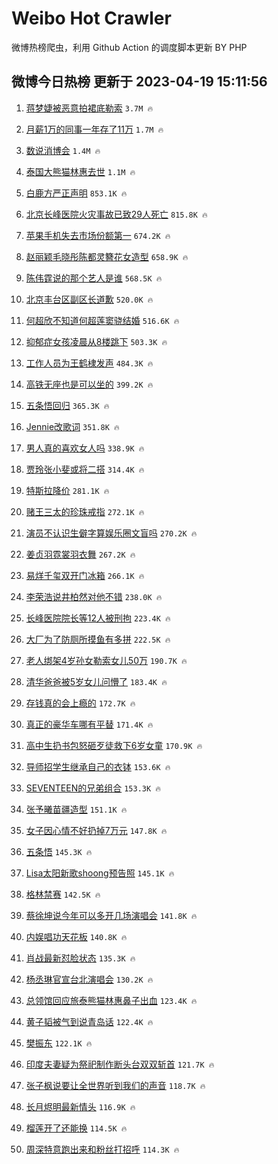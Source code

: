 # Weibo Hot Crawler 



微博热榜爬虫，利用 Github Action 的调度脚本更新 BY PHP 


## 微博今日热榜 更新于 2023-04-19 15:11:56 
1. [蒋梦婕被恶意拍裙底勒索](https://s.weibo.com/weibo?q=%23%E8%92%8B%E6%A2%A6%E5%A9%95%E8%A2%AB%E6%81%B6%E6%84%8F%E6%8B%8D%E8%A3%99%E5%BA%95%E5%8B%92%E7%B4%A2%23&t=31&band_rank=1&Refer=top) `3.7M 🔥` 

1. [月薪1万的同事一年存了11万](https://s.weibo.com/weibo?q=%23%E6%9C%88%E8%96%AA1%E4%B8%87%E7%9A%84%E5%90%8C%E4%BA%8B%E4%B8%80%E5%B9%B4%E5%AD%98%E4%BA%8611%E4%B8%87%23&t=31&band_rank=2&Refer=top) `1.7M 🔥` 

1. [数说消博会](https://s.weibo.com/weibo?q=%23%E6%95%B0%E8%AF%B4%E6%B6%88%E5%8D%9A%E4%BC%9A%23&t=31&band_rank=3&Refer=top) `1.4M 🔥` 

1. [泰国大熊猫林惠去世](https://s.weibo.com/weibo?q=%23%E6%B3%B0%E5%9B%BD%E5%A4%A7%E7%86%8A%E7%8C%AB%E6%9E%97%E6%83%A0%E5%8E%BB%E4%B8%96%23&t=31&band_rank=4&Refer=top) `1.1M 🔥` 

1. [白鹿方严正声明](https://s.weibo.com/weibo?q=%23%E7%99%BD%E9%B9%BF%E6%96%B9%E4%B8%A5%E6%AD%A3%E5%A3%B0%E6%98%8E%23&t=31&band_rank=5&Refer=top) `853.1K 🔥` 

1. [北京长峰医院火灾事故已致29人死亡](https://s.weibo.com/weibo?q=%23%E5%8C%97%E4%BA%AC%E9%95%BF%E5%B3%B0%E5%8C%BB%E9%99%A2%E7%81%AB%E7%81%BE%E4%BA%8B%E6%95%85%E5%B7%B2%E8%87%B429%E4%BA%BA%E6%AD%BB%E4%BA%A1%23&t=31&band_rank=6&Refer=top) `815.8K 🔥` 

1. [苹果手机失去市场份额第一](https://s.weibo.com/weibo?q=%23%E8%8B%B9%E6%9E%9C%E6%89%8B%E6%9C%BA%E5%A4%B1%E5%8E%BB%E5%B8%82%E5%9C%BA%E4%BB%BD%E9%A2%9D%E7%AC%AC%E4%B8%80%23&t=31&band_rank=7&Refer=top) `674.2K 🔥` 

1. [赵丽颖毛晓彤陈都灵簪花女造型](https://s.weibo.com/weibo?q=%23%E8%B5%B5%E4%B8%BD%E9%A2%96%E6%AF%9B%E6%99%93%E5%BD%A4%E9%99%88%E9%83%BD%E7%81%B5%E7%B0%AA%E8%8A%B1%E5%A5%B3%E9%80%A0%E5%9E%8B%23&t=31&band_rank=8&Refer=top) `658.9K 🔥` 

1. [陈伟霆说的那个艺人是谁](https://s.weibo.com/weibo?q=%23%E9%99%88%E4%BC%9F%E9%9C%86%E8%AF%B4%E7%9A%84%E9%82%A3%E4%B8%AA%E8%89%BA%E4%BA%BA%E6%98%AF%E8%B0%81%23&t=31&band_rank=9&Refer=top) `568.5K 🔥` 

1. [北京丰台区副区长道歉](https://s.weibo.com/weibo?q=%23%E5%8C%97%E4%BA%AC%E4%B8%B0%E5%8F%B0%E5%8C%BA%E5%89%AF%E5%8C%BA%E9%95%BF%E9%81%93%E6%AD%89%23&t=31&band_rank=10&Refer=top) `520.0K 🔥` 

1. [何超欣不知道何超莲窦骁结婚](https://s.weibo.com/weibo?q=%23%E4%BD%95%E8%B6%85%E6%AC%A3%E4%B8%8D%E7%9F%A5%E9%81%93%E4%BD%95%E8%B6%85%E8%8E%B2%E7%AA%A6%E9%AA%81%E7%BB%93%E5%A9%9A%23&t=31&band_rank=11&Refer=top) `516.6K 🔥` 

1. [抑郁症女孩凌晨从8楼跳下](https://s.weibo.com/weibo?q=%23%E6%8A%91%E9%83%81%E7%97%87%E5%A5%B3%E5%AD%A9%E5%87%8C%E6%99%A8%E4%BB%8E8%E6%A5%BC%E8%B7%B3%E4%B8%8B%23&t=31&band_rank=12&Refer=top) `503.3K 🔥` 

1. [工作人员为王鹤棣发声](https://s.weibo.com/weibo?q=%23%E5%B7%A5%E4%BD%9C%E4%BA%BA%E5%91%98%E4%B8%BA%E7%8E%8B%E9%B9%A4%E6%A3%A3%E5%8F%91%E5%A3%B0%23&t=31&band_rank=13&Refer=top) `484.3K 🔥` 

1. [高铁无座也是可以坐的](https://s.weibo.com/weibo?q=%E9%AB%98%E9%93%81%E6%97%A0%E5%BA%A7%E4%B9%9F%E6%98%AF%E5%8F%AF%E4%BB%A5%E5%9D%90%E7%9A%84&t=31&band_rank=14&Refer=top) `399.2K 🔥` 

1. [五条悟回归](https://s.weibo.com/weibo?q=%23%E4%BA%94%E6%9D%A1%E6%82%9F%E5%9B%9E%E5%BD%92%23&t=31&band_rank=15&Refer=top) `365.3K 🔥` 

1. [Jennie改歌词](https://s.weibo.com/weibo?q=%23Jennie%E6%94%B9%E6%AD%8C%E8%AF%8D%23&t=31&band_rank=16&Refer=top) `351.8K 🔥` 

1. [男人真的喜欢女人吗](https://s.weibo.com/weibo?q=%E7%94%B7%E4%BA%BA%E7%9C%9F%E7%9A%84%E5%96%9C%E6%AC%A2%E5%A5%B3%E4%BA%BA%E5%90%97&t=31&band_rank=17&Refer=top) `338.9K 🔥` 

1. [贾玲张小斐或将二搭](https://s.weibo.com/weibo?q=%23%E8%B4%BE%E7%8E%B2%E5%BC%A0%E5%B0%8F%E6%96%90%E6%88%96%E5%B0%86%E4%BA%8C%E6%90%AD%23&t=31&band_rank=18&Refer=top) `314.4K 🔥` 

1. [特斯拉降价](https://s.weibo.com/weibo?q=%E7%89%B9%E6%96%AF%E6%8B%89%E9%99%8D%E4%BB%B7&t=31&band_rank=19&Refer=top) `281.1K 🔥` 

1. [赌王三太的珍珠戒指](https://s.weibo.com/weibo?q=%23%E8%B5%8C%E7%8E%8B%E4%B8%89%E5%A4%AA%E7%9A%84%E7%8F%8D%E7%8F%A0%E6%88%92%E6%8C%87%23&t=31&band_rank=20&Refer=top) `272.1K 🔥` 

1. [演员不认识生僻字算娱乐圈文盲吗](https://s.weibo.com/weibo?q=%23%E6%BC%94%E5%91%98%E4%B8%8D%E8%AE%A4%E8%AF%86%E7%94%9F%E5%83%BB%E5%AD%97%E7%AE%97%E5%A8%B1%E4%B9%90%E5%9C%88%E6%96%87%E7%9B%B2%E5%90%97%23&t=31&band_rank=21&Refer=top) `270.2K 🔥` 

1. [姜贞羽霓裳羽衣舞](https://s.weibo.com/weibo?q=%23%E5%A7%9C%E8%B4%9E%E7%BE%BD%E9%9C%93%E8%A3%B3%E7%BE%BD%E8%A1%A3%E8%88%9E%23&t=31&band_rank=22&Refer=top) `267.2K 🔥` 

1. [易烊千玺双开门冰箱](https://s.weibo.com/weibo?q=%23%E6%98%93%E7%83%8A%E5%8D%83%E7%8E%BA%E5%8F%8C%E5%BC%80%E9%97%A8%E5%86%B0%E7%AE%B1%23&t=31&band_rank=23&Refer=top) `266.1K 🔥` 

1. [李荣浩说井柏然对他不错](https://s.weibo.com/weibo?q=%23%E6%9D%8E%E8%8D%A3%E6%B5%A9%E8%AF%B4%E4%BA%95%E6%9F%8F%E7%84%B6%E5%AF%B9%E4%BB%96%E4%B8%8D%E9%94%99%23&t=31&band_rank=24&Refer=top) `238.0K 🔥` 

1. [长峰医院院长等12人被刑拘](https://s.weibo.com/weibo?q=%23%E9%95%BF%E5%B3%B0%E5%8C%BB%E9%99%A2%E9%99%A2%E9%95%BF%E7%AD%8912%E4%BA%BA%E8%A2%AB%E5%88%91%E6%8B%98%23&t=31&band_rank=25&Refer=top) `223.4K 🔥` 

1. [大厂为了防厕所摸鱼有多拼](https://s.weibo.com/weibo?q=%23%E5%A4%A7%E5%8E%82%E4%B8%BA%E4%BA%86%E9%98%B2%E5%8E%95%E6%89%80%E6%91%B8%E9%B1%BC%E6%9C%89%E5%A4%9A%E6%8B%BC%23&t=31&band_rank=26&Refer=top) `222.5K 🔥` 

1. [老人绑架4岁孙女勒索女儿50万](https://s.weibo.com/weibo?q=%23%E8%80%81%E4%BA%BA%E7%BB%91%E6%9E%B64%E5%B2%81%E5%AD%99%E5%A5%B3%E5%8B%92%E7%B4%A2%E5%A5%B3%E5%84%BF50%E4%B8%87%23&t=31&band_rank=27&Refer=top) `190.7K 🔥` 

1. [清华爸爸被5岁女儿问懵了](https://s.weibo.com/weibo?q=%23%E6%B8%85%E5%8D%8E%E7%88%B8%E7%88%B8%E8%A2%AB5%E5%B2%81%E5%A5%B3%E5%84%BF%E9%97%AE%E6%87%B5%E4%BA%86%23&t=31&band_rank=28&Refer=top) `183.4K 🔥` 

1. [存钱真的会上瘾的](https://s.weibo.com/weibo?q=%23%E5%AD%98%E9%92%B1%E7%9C%9F%E7%9A%84%E4%BC%9A%E4%B8%8A%E7%98%BE%E7%9A%84%23&t=31&band_rank=29&Refer=top) `172.7K 🔥` 

1. [真正的豪华车哪有平替](https://s.weibo.com/weibo?q=%23%E7%9C%9F%E6%AD%A3%E7%9A%84%E8%B1%AA%E5%8D%8E%E8%BD%A6%E5%93%AA%E6%9C%89%E5%B9%B3%E6%9B%BF%23&t=31&band_rank=30&Refer=top) `171.4K 🔥` 

1. [高中生扔书包怒砸歹徒救下6岁女童](https://s.weibo.com/weibo?q=%23%E9%AB%98%E4%B8%AD%E7%94%9F%E6%89%94%E4%B9%A6%E5%8C%85%E6%80%92%E7%A0%B8%E6%AD%B9%E5%BE%92%E6%95%91%E4%B8%8B6%E5%B2%81%E5%A5%B3%E7%AB%A5%23&t=31&band_rank=31&Refer=top) `170.9K 🔥` 

1. [导师招学生继承自己的衣钵](https://s.weibo.com/weibo?q=%E5%AF%BC%E5%B8%88%E6%8B%9B%E5%AD%A6%E7%94%9F%E7%BB%A7%E6%89%BF%E8%87%AA%E5%B7%B1%E7%9A%84%E8%A1%A3%E9%92%B5&t=31&band_rank=32&Refer=top) `153.6K 🔥` 

1. [SEVENTEEN的兄弟组合](https://s.weibo.com/weibo?q=%23SEVENTEEN%E7%9A%84%E5%85%84%E5%BC%9F%E7%BB%84%E5%90%88%23&t=31&band_rank=33&Refer=top) `153.3K 🔥` 

1. [张予曦苗疆造型](https://s.weibo.com/weibo?q=%23%E5%BC%A0%E4%BA%88%E6%9B%A6%E8%8B%97%E7%96%86%E9%80%A0%E5%9E%8B%23&t=31&band_rank=34&Refer=top) `151.1K 🔥` 

1. [女子因心情不好扔掉7万元](https://s.weibo.com/weibo?q=%23%E5%A5%B3%E5%AD%90%E5%9B%A0%E5%BF%83%E6%83%85%E4%B8%8D%E5%A5%BD%E6%89%94%E6%8E%897%E4%B8%87%E5%85%83%23&t=31&band_rank=35&Refer=top) `147.8K 🔥` 

1. [五条悟](https://s.weibo.com/weibo?q=%E4%BA%94%E6%9D%A1%E6%82%9F&t=31&band_rank=36&Refer=top) `145.3K 🔥` 

1. [Lisa太阳新歌shoong预告照](https://s.weibo.com/weibo?q=%23Lisa%E5%A4%AA%E9%98%B3%E6%96%B0%E6%AD%8Cshoong%E9%A2%84%E5%91%8A%E7%85%A7%23&t=31&band_rank=37&Refer=top) `145.1K 🔥` 

1. [格林禁赛](https://s.weibo.com/weibo?q=%E6%A0%BC%E6%9E%97%E7%A6%81%E8%B5%9B&t=31&band_rank=38&Refer=top) `142.5K 🔥` 

1. [蔡徐坤说今年可以多开几场演唱会](https://s.weibo.com/weibo?q=%23%E8%94%A1%E5%BE%90%E5%9D%A4%E8%AF%B4%E4%BB%8A%E5%B9%B4%E5%8F%AF%E4%BB%A5%E5%A4%9A%E5%BC%80%E5%87%A0%E5%9C%BA%E6%BC%94%E5%94%B1%E4%BC%9A%23&t=31&band_rank=39&Refer=top) `141.8K 🔥` 

1. [内娱唱功天花板](https://s.weibo.com/weibo?q=%23%E5%86%85%E5%A8%B1%E5%94%B1%E5%8A%9F%E5%A4%A9%E8%8A%B1%E6%9D%BF%23&t=31&band_rank=40&Refer=top) `140.8K 🔥` 

1. [肖战最新怼脸状态](https://s.weibo.com/weibo?q=%23%E8%82%96%E6%88%98%E6%9C%80%E6%96%B0%E6%80%BC%E8%84%B8%E7%8A%B6%E6%80%81%23&t=31&band_rank=41&Refer=top) `135.3K 🔥` 

1. [杨丞琳官宣台北演唱会](https://s.weibo.com/weibo?q=%23%E6%9D%A8%E4%B8%9E%E7%90%B3%E5%AE%98%E5%AE%A3%E5%8F%B0%E5%8C%97%E6%BC%94%E5%94%B1%E4%BC%9A%23&t=31&band_rank=42&Refer=top) `130.2K 🔥` 

1. [总领馆回应旅泰熊猫林惠鼻子出血](https://s.weibo.com/weibo?q=%23%E6%80%BB%E9%A2%86%E9%A6%86%E5%9B%9E%E5%BA%94%E6%97%85%E6%B3%B0%E7%86%8A%E7%8C%AB%E6%9E%97%E6%83%A0%E9%BC%BB%E5%AD%90%E5%87%BA%E8%A1%80%23&t=31&band_rank=43&Refer=top) `123.4K 🔥` 

1. [黄子韬被气到说青岛话](https://s.weibo.com/weibo?q=%23%E9%BB%84%E5%AD%90%E9%9F%AC%E8%A2%AB%E6%B0%94%E5%88%B0%E8%AF%B4%E9%9D%92%E5%B2%9B%E8%AF%9D%23&t=31&band_rank=44&Refer=top) `122.4K 🔥` 

1. [樊振东](https://s.weibo.com/weibo?q=%E6%A8%8A%E6%8C%AF%E4%B8%9C&t=31&band_rank=45&Refer=top) `122.1K 🔥` 

1. [印度夫妻疑为祭祀制作断头台双双斩首](https://s.weibo.com/weibo?q=%23%E5%8D%B0%E5%BA%A6%E5%A4%AB%E5%A6%BB%E7%96%91%E4%B8%BA%E7%A5%AD%E7%A5%80%E5%88%B6%E4%BD%9C%E6%96%AD%E5%A4%B4%E5%8F%B0%E5%8F%8C%E5%8F%8C%E6%96%A9%E9%A6%96%23&t=31&band_rank=46&Refer=top) `121.7K 🔥` 

1. [张子枫说要让全世界听到我们的声音](https://s.weibo.com/weibo?q=%23%E5%BC%A0%E5%AD%90%E6%9E%AB%E8%AF%B4%E8%A6%81%E8%AE%A9%E5%85%A8%E4%B8%96%E7%95%8C%E5%90%AC%E5%88%B0%E6%88%91%E4%BB%AC%E7%9A%84%E5%A3%B0%E9%9F%B3%23&t=31&band_rank=47&Refer=top) `118.7K 🔥` 

1. [长月烬明最新情头](https://s.weibo.com/weibo?q=%23%E9%95%BF%E6%9C%88%E7%83%AC%E6%98%8E%E6%9C%80%E6%96%B0%E6%83%85%E5%A4%B4%23&t=31&band_rank=48&Refer=top) `116.9K 🔥` 

1. [榴莲开了还能换](https://s.weibo.com/weibo?q=%23%E6%A6%B4%E8%8E%B2%E5%BC%80%E4%BA%86%E8%BF%98%E8%83%BD%E6%8D%A2%23&t=31&band_rank=49&Refer=top) `114.5K 🔥` 

1. [周深特意跑出来和粉丝打招呼](https://s.weibo.com/weibo?q=%23%E5%91%A8%E6%B7%B1%E7%89%B9%E6%84%8F%E8%B7%91%E5%87%BA%E6%9D%A5%E5%92%8C%E7%B2%89%E4%B8%9D%E6%89%93%E6%8B%9B%E5%91%BC%23&t=31&band_rank=50&Refer=top) `114.3K 🔥` 

